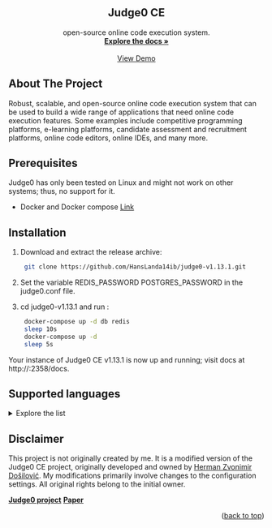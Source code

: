 <a name="readme-top"></a>

<!-- PROJECT LOGO -->
<br />
<div align="center">
  <h2 align="center">Judge0 CE</h2>

  <p align="center">
   open-source online code execution system.
    <br />
    <a href="https://ce.judge0.com/"><strong>Explore the docs »</strong></a>
    <br />
    <br />
    <a href="https://ide.judge0.com/">View Demo</a>

  </p>
</div>


<!-- ABOUT THE PROJECT -->
## About The Project
Robust, scalable, and open-source online code execution system that can be used to build a wide range of applications that need online code execution features. Some examples include competitive programming platforms, e-learning platforms, candidate assessment and recruitment platforms, online code editors, online IDEs, and many more.


## Prerequisites

Judge0 has only been tested on Linux and might not work on other systems; thus, no support for it.

* Docker and Docker compose [Link](https://docs.docker.com/compose/install/)
 

## Installation

1. Download and extract the release archive:
   ```sh
    git clone https://github.com/HansLanda14ib/judge0-v1.13.1.git
    ```
2. Set the variable REDIS_PASSWORD POSTGRES_PASSWORD in the judge0.conf file.

3. cd judge0-v1.13.1 and run :
   ```sh
    docker-compose up -d db redis
    sleep 10s
    docker-compose up -d
    sleep 5s
    ```

Your instance of Judge0 CE v1.13.1 is now up and running; visit docs at http://<IP ADDRESS OF YOUR SERVER>:2358/docs.



<!-- USAGE EXAMPLES -->
## Supported languages

<details>
  <summary>Explore the list</summary>

<strong>ID,Language</strong>

43,Plain Text

44,Executable

45,Assembly (NASM 2.14.02)

46,Bash (5.0.0)

47,Basic (FBC 1.07.1)

48,C (GCC 7.4.0)

49,C (GCC 8.3.0)

50,C (GCC 9.2.0)

51,C# (Mono 6.6.0.161)

52,C++ (GCC 7.4.0)

53,C++ (GCC 8.3.0)

54,C++ (GCC 9.2.0)

55,Common Lisp (SBCL 2.0.0)

56,D (DMD 2.089.1)

57,Elixir (1.9.4)

58,Erlang (OTP 22.2)

59,Fortran (GFortran 9.2.0)

60,Go (1.13.5)

61,Haskell (GHC 8.8.1)

62,Java (OpenJDK 13.0.1)

63,JavaScript (Node.js 12.14.0)

64,Lua (5.3.5)

65,OCaml (4.09.0)

66,Octave (5.1.0)

67,Pascal (FPC 3.0.4)

68,PHP (7.4.1)

69,Prolog (GNU Prolog 1.4.5)

70,Python (2.7.17)

71,Python (3.8.1)

72,Ruby (2.7.0)

73,Rust (1.40.0)

74,TypeScript (3.7.4)

75,C (Clang 7.0.1)

76,C++ (Clang 7.0.1)

77,COBOL (GnuCOBOL 2.2)

78,Kotlin (1.3.70)

79,Objective-C (Clang 7.0.1)

80,R (4.0.0)

81,Scala (2.13.2)

82,SQL (SQLite 3.27.2)

83,Swift (5.2.3)

84,Visual Basic.Net (vbnc 0.0.0.5943)

85,Perl (5.28.1)

86,Clojure (1.10.1)

87,F# (.NET Core SDK 3.1.202)

88,Groovy (3.0.3)

89,Multi-file program


</details>


## Disclaimer

This project is not originally created by me. It is a modified version of the Judge0 CE project, originally developed and owned by [Herman Zvonimir Došilović](https://github.com/hermanzdosilovic). My modifications primarily involve changes to the configuration settings. All original rights belong to the initial owner.

<a href="https://judge0.com/#clients"><strong>Judge0 project</strong></a>
<a href="https://scholar.google.com/scholar?q=10.23919%2FMIPRO48935.2020.9245310"><strong>Paper</strong></a>

<p align="right">(<a href="#readme-top">back to top</a>)</p>


